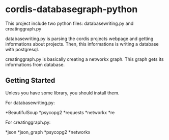 # cordis-databasegraph-python
This project include two python files: databasewriting.py and creatinggraph.py

databasewriting.py is parsing the cordis projects webpage and getting informations about projects. Then, this informations is writing a database with postgresql.

creatinggraph.py is basically creating a networkx graph. This graph gets its informations from database.

## Getting Started
Unless you have some library, you should install them.

For databasewriting.py:

*BeautifulSoup
*psycopg2
*requests
*networkx
*re

For creatinggraph.py:

*json
*json_graph
*psycopg2
*networkx
